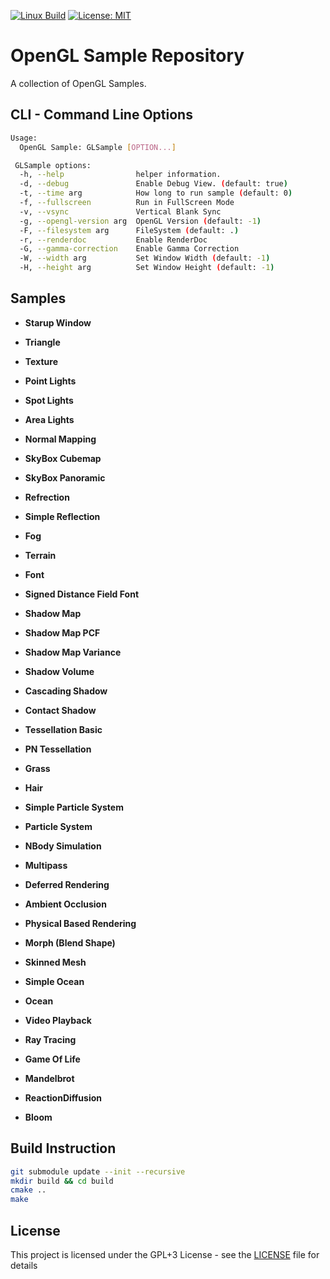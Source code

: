 [![Linux Build](https://github.com/voldien/opengl-samples/actions/workflows/linux-build.yml/badge.svg)](https://github.com/voldien/opengl-samples/actions/workflows/linux-build.yml)
[![License: MIT](https://img.shields.io/badge/License-MIT-yellow.svg)](https://opensource.org/licenses/MIT)

# OpenGL Sample Repository

A collection of OpenGL Samples.

## CLI - Command Line Options

```bash
Usage:
  OpenGL Sample: GLSample [OPTION...]

 GLSample options:
  -h, --help                helper information.
  -d, --debug               Enable Debug View. (default: true)
  -t, --time arg            How long to run sample (default: 0)
  -f, --fullscreen          Run in FullScreen Mode
  -v, --vsync               Vertical Blank Sync
  -g, --opengl-version arg  OpenGL Version (default: -1)
  -F, --filesystem arg      FileSystem (default: .)
  -r, --renderdoc           Enable RenderDoc
  -G, --gamma-correction    Enable Gamma Correction
  -W, --width arg           Set Window Width (default: -1)
  -H, --height arg          Set Window Height (default: -1)
```

## Samples

- **Starup Window**

- **Triangle**

- **Texture**

- **Point Lights**

- **Spot Lights**

- **Area Lights**

- **Normal Mapping**

- **SkyBox Cubemap**

- **SkyBox Panoramic**

- **Refrection**

- **Simple Reflection**

- **Fog**

- **Terrain**

- **Font**

- **Signed Distance Field Font**

- **Shadow Map**

- **Shadow Map PCF**

- **Shadow Map Variance**

- **Shadow Volume**

- **Cascading Shadow**

- **Contact Shadow**

- **Tessellation Basic**

- **PN Tessellation**

- **Grass**

- **Hair**

- **Simple Particle System**

- **Particle System**

- **NBody Simulation**

- **Multipass**

- **Deferred Rendering**

- **Ambient Occlusion**

- **Physical Based Rendering**

- **Morph (Blend Shape)**

- **Skinned Mesh**

- **Simple Ocean**

- **Ocean**

- **Video Playback**

- **Ray Tracing**

- **Game Of Life**

- **Mandelbrot**

- **ReactionDiffusion**

- **Bloom**

## Build Instruction

```bash
git submodule update --init --recursive
mkdir build && cd build
cmake ..
make
```

## License

This project is licensed under the GPL+3 License - see the [LICENSE](LICENSE) file for details

